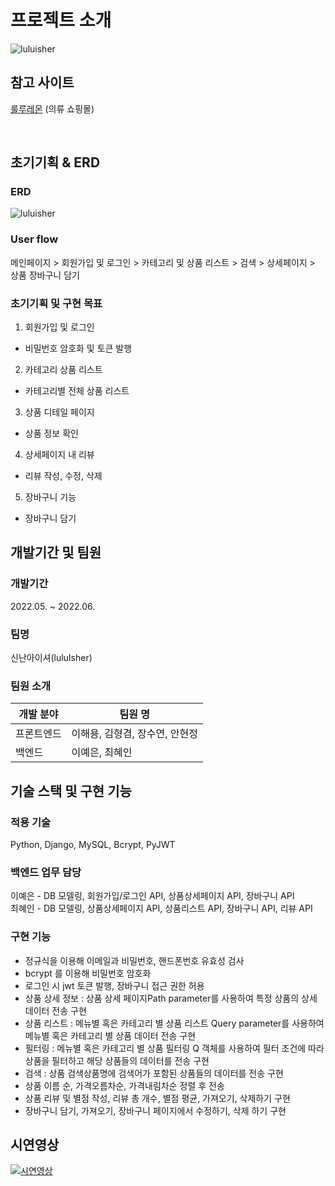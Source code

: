 # 프로젝트 소개

![luluisher](https://velog.velcdn.com/images/sorin44/post/223b6137-92f2-414f-bc37-b78b8b69381c/image.jpg)

## 참고 사이트
<a href="https://shop.lululemon.com">룰루레몬</a> (의류 쇼핑몰)

<br>

## 초기기획 & ERD

### ERD
![luluisher](https://blog.kakaocdn.net/dn/WhqG0/btrMYsu37Mt/BFuKwaEiOX2Cuz7Lkg3MGk/img.png)
### User flow
메인페이지 > 회원가입 및 로그인 > 카테고리 및 상품 리스트 > 검색 > 상세페이지 > 상품 장바구니 담기 

### 초기기획 및 구현 목표

1. 회원가입 및 로그인 <br>
- 비밀번호 암호화 및 토큰 발행 <br>
2. 카테고리 상품 리스트 <br>
- 카테고리별 전체 상품 리스트 <br>
3. 상품 디테일 페이지 <br>
- 상품 정보 확인 <br>
4. 상세페이지 내 리뷰 <br>
- 리뷰 작성, 수정, 삭제 <br>
5. 장바구니 기능 <br>
- 장바구니 담기 <br>

## 개발기간 및 팀원

### 개발기간
2022.05. ~ 2022.06.

### 팀명
신난아이셔(luluIsher)

### 팀원 소개
| 개발 분야 | 팀원 명 |
| ------- | ------- |
| 프론트엔드 | 이해용, 김형겸, 장수연, 안현정 |
| 백엔드 | 이예은, 최혜인 |

## 기술 스택 및 구현 기능
### 적용 기술
Python, Django, MySQL, Bcrypt, PyJWT

### 백엔드 업무 담당
이예은 - DB 모델링, 회원가입/로그인 API, 상품상세페이지 API, 장바구니 API <br>
최혜인 - DB 모델링, 상품상세페이지 API, 상품리스트 API, 장바구니 API, 리뷰 API <br>

### 구현 기능
- 정규식을 이용해 이메일과 비밀번호, 핸드폰번호 유효성 검사
- bcrypt 를 이용해 비밀번호 암호화
- 로그인 시 jwt 토큰 발행, 장바구니 접근 권한 허용
- 상품 상세 정보 : 상품 상세 페이지Path parameter를 사용하여 특정 상품의 
상세 데이터 전송 구현
- 상품 리스트 : 메뉴별 혹은 카테고리 별 상품 리스트 Query parameter를 사용하여 메뉴별 혹은 카테고리 별 상품 데이터 전송 구현
- 필터링 : 메뉴별 혹은 카테고리 별 상품 필터링 Q 객체를 사용하여 필터 조건에 따라 상품을 필터하고 해당 상품들의 데이터를 전송 구현
- 검색 : 상품 검색상품명에 검색어가 포함된 상품들의 데이터를 전송 구현
- 상품 이름 순, 가격오름차순, 가격내림차순 정렬 후 전송
- 상품 리뷰 및 별점 작성, 리뷰 총 개수, 별점 평균, 가져오기, 삭제하기 구현
- 장바구니 담기, 가져오기, 장바구니 페이지에서 수정하기, 삭제 하기 구현

## 시연영상
[![시연영상](https://img.youtube.com/vi/W34uDKZyf1s/0.jpg)](https://www.youtube.com/embed/W34uDKZyf1s)
